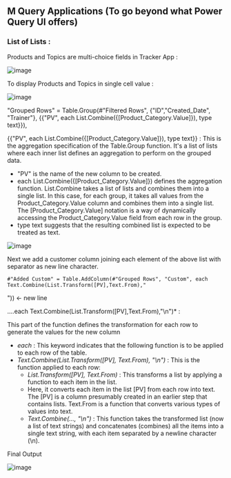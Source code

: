 ## M Query Applications (To go beyond what Power Query UI offers)

### List of Lists :

Products and Topics are multi-choice fields in Tracker App :

![image](https://github.com/Arpit-Agrawal-Git/Power-BI-Dashboards/assets/88269770/60833bba-9a60-4f20-9bc9-4cb4844fb3da)


To display Products and Topics in single cell value :

![image](https://github.com/Arpit-Agrawal-Git/Power-BI-Dashboards/assets/88269770/694a2dcb-3b79-4856-b789-025f65ef197f)


"Grouped Rows" = Table.Group(#"Filtered Rows", {"ID","Created_Date", "Trainer"}, {{"PV", each List.Combine({[Product_Category.Value]}), type text}}),

{{"PV", each List.Combine({[Product_Category.Value]}), type text}} : 
This is the aggregation specification of the Table.Group function. 
It's a list of lists where each inner list defines an aggregation to perform on the grouped data.
   - "PV" is the name of the new column to be created.
   - each List.Combine({[Product_Category.Value]}) defines the aggregation function. List.Combine takes a list of lists and combines them into a single list. 
      In this case, for each group, it takes all values from the Product_Category.Value column and combines them into a single list. 
      The [Product_Category.Value] notation is a way of dynamically accessing the Product_Category.Value field from each row in the group.
   - type text suggests that the resulting combined list is expected to be treated as text.

![image](https://github.com/Arpit-Agrawal-Git/Power-BI-Dashboards/assets/88269770/cb4fed94-e490-435a-987f-8c349f886f71)

Next we add a customer column joining each element of the above list with separator as new line character.

    #"Added Custom" = Table.AddColumn(#"Grouped Rows", "Custom", each Text.Combine(List.Transform([PV],Text.From),"
"))  <- new line 

....each Text.Combine(List.Transform([PV],Text.From),"\n")* : 

This part of the function defines the transformation for each row to generate the values for the new column
  - *each* : This keyword indicates that the following function is to be applied to each row of the table.
  - *Text.Combine(List.Transform([PV], Text.From), "\n")* : This is the function applied to each row:
    - *List.Transform([PV], Text.From)* : This transforms a list by applying a function to each item in the list.
    - Here, it converts each item in the list [PV] from each row into text. The [PV] is a column presumably created in an earlier step that contains lists.                Text.From is a function that converts various types of values into text.
    - *Text.Combine(..., "\n")* : This function takes the transformed list (now a list of text strings) and concatenates (combines) all the items into a single             text string, with each item separated by a newline character (\n).

Final Output

![image](https://github.com/Arpit-Agrawal-Git/Power-BI-Dashboards/assets/88269770/cdb1711b-ec61-4691-a876-8e48a1e803a6)


